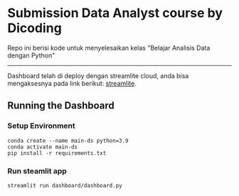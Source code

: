 # Submission Data Analyst course by Dicoding

Repo ini berisi kode untuk menyelesaikan kelas "Belajar Analisis Data dengan Python"

---
Dashboard telah di deploy dengan streamlite cloud, anda bisa mengaksesnya pada link berikut: [streamlite](https://submission-da-dicoding.streamlit.app/).

## Running the Dashboard
### Setup Environment
```
conda create --name main-ds python=3.9
conda activate main-ds
pip install -r requirements.txt
```

### Run steamlit app
```
streamlit run dashboard/dashboard.py
```